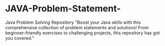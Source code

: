 # JAVA-Problem-Statement-
Java Problem Solving Repository "Boost your Java skills with this comprehensive collection of problem statements and solutions! From beginner-friendly exercises to challenging projects, this repository has got you covered."
